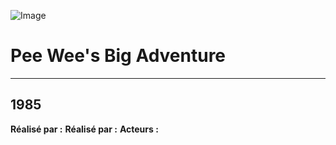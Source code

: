 ![Image](https://upload.wikimedia.org/wikipedia/en/e/e1/Peeweebigadventure.jpg)
# Pee Wee's Big Adventure
---
1985
---
**Réalisé par :**
**Réalisé par :**
**Acteurs :**
